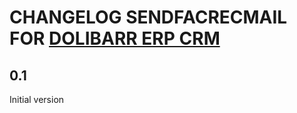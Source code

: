 # CHANGELOG SENDFACRECMAIL FOR <a href="https://www.dolibarr.org">DOLIBARR ERP CRM</a>

## 0.1
Initial version

